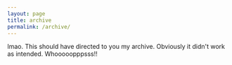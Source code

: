 ```yaml
---
layout: page
title: archive
permalink: /archive/
---
```


lmao. This should have directed to you my archive. Obviously it didn't work as intended. Whooooopppsss!!